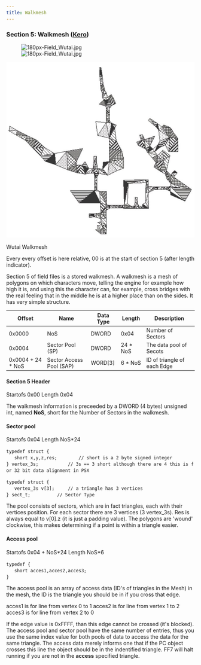 ```yaml
---
title: Walkmesh
---
```


### Section 5: Walkmesh ([Kero](User:Kero "wikilink"))




<figure><img src="Field_Wutai.jpg" title="180px-Field_Wutai.jpg" width="180" alt="180px-Field_Wutai.jpg" /><figcaption aria-hidden="true"><img src="180px-Field_Wutai.jpg" title="fig:180px-Field_Wutai.jpg" alt="180px-Field_Wutai.jpg" /></figcaption></figure>




![](../../assets/Field_Wutai.jpg)



Wutai Walkmesh





Every every offset is here relative, 00 is at the start of section 5 (after length indicator).

Section 5 of field files is a stored walkmesh. A walkmesh is a mesh of polygons on which characters move, telling the engine for example how high it is, and using this the character can, for example, cross bridges with the real feeling that in the middle he is at a higher place than on the sides. It has very simple structure.

| Offset             | Name                     | Data Type | Length    | Description                 |
|--------------------|--------------------------|-----------|-----------|-----------------------------|
| 0x0000             | NoS                      | DWORD     | 0x04      | Number of Sectors           |
| 0x0004             | Sector Pool (SP)         | DWORD     | 24 \* NoS | The data pool of Secots     |
| 0x0004 + 24 \* NoS | Sector Access Pool (SAP) | WORD\[3\] | 6 \* NoS  | ID of triangle of each Edge |

#### Section 5 Header

Startofs 0x00 Length 0x04

The walkmesh information is preceeded by a DWORD (4 bytes) unsigned int, named **NoS**, short for the Number of Sectors in the walkmesh.

#### Sector pool

Startofs 0x04 Length NoS\*24

`typedef struct {`  
`   short x,y,z,res;        // short is a 2 byte signed integer`  
`} vertex_3s;           // 3s == 3 short although there are 4 this is for 32 bit data alignment in PSX`

`typedef struct {`  
`   vertex_3s v[3];     // a triangle has 3 vertices`  
`} sect_t;          // Sector Type`

The pool consists of sectors, which are in fact triangles, each with their vertices position. For each sector there are 3 vertices (3 vertex\_3s). Res is always equal to v\[0\].z (it is just a padding value). The polygons are 'wound' clockwise, this makes determining if a point is within a triangle easier.

#### Access pool

Startofs 0x04 + NoS\*24 Length NoS\*6

`typedef {`  
`   short acces1,acces2,acces3;`  
`}`

The access pool is an array of access data (ID's of triangles in the Mesh) in the mesh, the ID is the triangle you should be in if you cross that edge.

acces1 is for line from vertex 0 to 1 acces2 is for line from vertex 1 to 2 acces3 is for line from vertex 2 to 0

If the edge value is 0xFFFF, than this edge cannot be crossed (it's blocked). The access pool and sector pool have the same number of entries, thus you use the same index value for both pools of data to access the data for the same triangle. The access data merely informs one that if the PC object crosses this line the object should be in the indentified triangle. FF7 will halt running if you are not in the **access** specified triangle.
